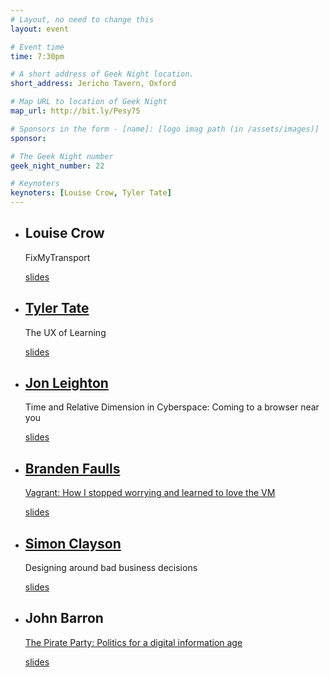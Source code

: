 ```yaml
---
# Layout, no need to change this
layout: event

# Event time
time: 7:30pm

# A short address of Geek Night location. 
short_address: Jericho Tavern, Oxford

# Map URL to location of Geek Night
map_url: http://bit.ly/Pesy75

# Sponsors in the form - [name]: [logo imag path (in /assets/images)]
sponsor: 

# The Geek Night number
geek_night_number: 22

# Keynoters
keynoters: [Louise Crow, Tyler Tate]
---
```


<ul class="keynotes">
<li><h2>Louise Crow</h2><p>FixMyTransport</p> <div class="downloads"><a href="http://media.ogn.s3.amazonaws.com/keynote-LouiseCrow.pdf">slides</a></div></li>
<li><h2><a href="http://tylertate.com/" >Tyler Tate</a></h2><p>The UX of Learning</p> <div class="downloads"><a href="http://media.ogn.s3.amazonaws.com/keynote-TylerTate.pdf">slides</a></div></li>
</ul>

<ul>
<li><h2><a href="http://jonathanleighton.com/">Jon Leighton</a></h2><p>Time and Relative Dimension in Cyberspace: Coming to a browser near you</p>  <div class="downloads"><a href="http://media.ogn.s3.amazonaws.com/microslot-JonathanLeighton.pdf">slides</a></div></li>
<li><h2><a href="http://www.clockworkrobot.co.uk/">Branden Faulls</a></h2><p><a href="http://vagrantup.com/" >Vagrant: How I stopped worrying and learned to love the VM</a></p> <div class="downloads"><a href="http://media.ogn.s3.amazonaws.com/microslot-BrandenFaulls.pdf">slides</a></div></li>
<li><h2><a href="http://simonclayson.co.uk/">Simon Clayson</a></h2><p>Designing around bad business decisions</p>  <div class="downloads"><a href="http://media.ogn.s3.amazonaws.com/microslot-SimonClayson.pdf">slides</a></div></li>
<li><h2>John Barron</h2><p><a href="http://www.pirateparty.org.uk/events/2011/jun/9/oxford-pirates-2011-06/">The Pirate Party: Politics for a digital information age</a></p>  <div class="downloads"><a href="http://media.ogn.s3.amazonaws.com/microslot-JohnBarron.png">slides</a></div></li>
</ul>

